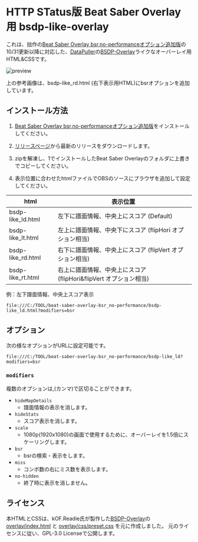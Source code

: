 # HTTP STatus版 Beat Saber Overlay 用 bsdp-like-overlay

これは、拙作の[Beat Saber Overlay bsr,no-performanceオプション追加版](https://github.com/rynan4818/beat-saber-overlay)の10/31更新以降に対応した、[DataPuller](https://github.com/kOFReadie/BSDataPuller)の[BSDP-Overlay](https://github.com/kOFReadie/BSDP-Overlay)ライクなオーバーレイ用HTML&CSSです。

![preview](https://rynan4818.github.io/bsdp-like-overlay.png)

上の参考画像は、bsdp-like_rd.html (右下表示用HTML)にbsrオプションを追加しています。

## インストール方法

1. [Beat Saber Overlay bsr,no-performanceオプション追加版](https://github.com/rynan4818/beat-saber-overlay)をインストールしてください。

2. [リリースページ](https://github.com/rynan4818/bsdp-like-overlay/releases)から最新のリリースをダウンロードします。

3. zipを解凍し、1でインストールしたBeat Saber Overlayのフォルダに上書きでコピーしてください。

4. 表示位置に合わせたhtmlファイルでOBSのソースにブラウザを追加して設定してください。

| html | 表示位置 |
----|----
| bsdp-like_ld.html | 左下に譜面情報、中央上にスコア (Default) |
| bsdp-like_lt.html | 左上に譜面情報、中央下にスコア (flipHori オプション相当) |
| bsdp-like_rd.html | 右下に譜面情報、中央上にスコア (flipVert オプション相当) |
| bsdp-like_rt.html | 右上に譜面情報、中央上にスコア (flipHori&flipVert オプション相当) |

例：左下譜面情報、中央上スコア表示
```
file:///C:/TOOL/beat-saber-overlay-bsr_no-performance/bsdp-like_ld.html?modifiers=bsr
```

## オプション

次の様なオプションがURLに設定可能です。

```
file:///C:/TOOL/beat-saber-overlay-bsr_no-performance/bsdp-like_ld?modifiers=bsr
```

### `modifiers`

複数のオプションは,(カンマ)で区切ることができます。

- `hideMapDetails`
	* 譜面情報の表示を消します。
- `hideStats`
	* スコア表示を消します。
- `scale`
	* 1080p(1920x1080)の画面で使用するために、オーバーレイを1.5倍にスケーリングします。
- `bsr`
	* bsrの検索・表示をします。
- `miss`
	* コンボ数の右にミス数を表示します。
- `no-hidden`
	* 終了時に表示を消しません。

## ライセンス
本HTMLとCSSは、kOF.Readie氏が製作した[BSDP-Overlay](https://github.com/kOFReadie/BSDP-Overlay)の [overlay/index.html](https://github.com/kOFReadie/BSDP-Overlay/blob/master/overlay/index.html) と [overlay/css/preset.css](https://github.com/kOFReadie/BSDP-Overlay/blob/master/overlay/css/preset.css) を元に作成しました。
元のライセンスに従い、GPL-3.0 Licenseで公開します。